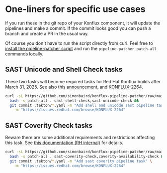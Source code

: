 # One-liners for specific use cases

If you run these in the git repo of your Konflux component, it will update the
pipelines and make a commit. If the commit looks good you can push a branch and
create a PR in the usual way.

Of course you don't have to run the script directly from curl. Feel
free to [install the pipeline-patcher script](README.md) and run the
`pipeline-patcher patch-all` commands locally.

## SAST Unicode and Shell Check tasks

These two tasks will become required tasks for Red Hat Konflux builds after
March 31, 2025. See also [this
announcement](https://groups.google.com/a/redhat.com/g/konflux-announce/c/OEcuK1Sr7dI/m/xKwD_bMcAQAJ),
and [KONFLUX-2264](https://issues.redhat.com/browse/KONFLUX-2264).

```bash
curl -sL https://github.com/simonbaird/konflux-pipeline-patcher/raw/main/pipeline-patcher |
  bash -s patch-all . sast-shell-check,sast-unicode-check &&
  git commit .tekton/*.yaml -m "Add shell and unicode sast pipeline tasks" \
    -m "https://issues.redhat.com/browse/KONFLUX-2264"
```

## SAST Coverity Check tasks

Beware there are some additional requirements and restrictions affecting this
task. See [this documentation (RH internal)](https://konflux.pages.redhat.com/docs/users/getting-started/components-applications.html#_sast_coverity_check_task)
for details.

```bash
curl -sL https://github.com/simonbaird/konflux-pipeline-patcher/raw/main/pipeline-patcher |
  bash -s patch-all . sast-coverity-check,coverity-availability-check &&
  git commit .tekton/*.yaml -m "Add sast coverity pipeline task" \
    -m "https://issues.redhat.com/browse/KONFLUX-2264"
```

